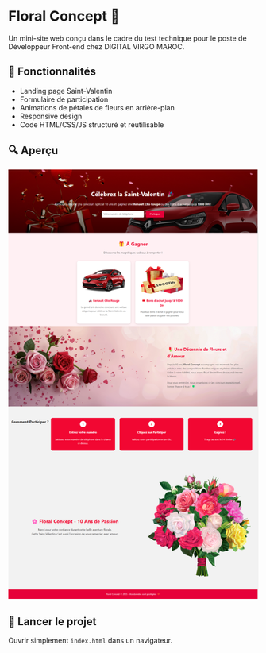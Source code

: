 # Floral Concept 🌸

Un mini-site web conçu dans le cadre du test technique pour le poste de Développeur Front-end chez DIGITAL VIRGO MAROC.

## 🎯 Fonctionnalités

- Landing page Saint-Valentin
- Formulaire de participation
- Animations de pétales de fleurs en arrière-plan
- Responsive design
- Code HTML/CSS/JS structuré et réutilisable

## 🔍 Aperçu

![Aperçu du projet](./screenshot/screenshot.png)

## 🚀 Lancer le projet

Ouvrir simplement `index.html` dans un navigateur.